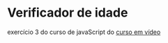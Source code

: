 # Verificador de idade
exercício 3 do curso de javaScript do [curso em vídeo](https://www.cursoemvideo.com/)
